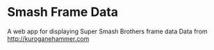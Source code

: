 # Smash Frame Data
A web app for displaying Super Smash Brothers frame data
Data from http://kuroganehammer.com
